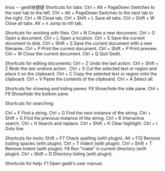 linux -- gedit快捷键
Shortcuts for tabs:
Ctrl + Alt + PageDown     Switches to the next tab to the left.
Ctrl + Alt + PageDown     Switches to the next tab to the right.
Ctrl + W                                Close tab.
Ctrl + Shift + L                Save all tabs.
Ctrl + Shift + W              Close all tabs. 
Alt + n                                Jump to nth tab.

Shortcuts for working with files:
Ctrl + N                  Create a new document.
Ctrl + O                    Open a document.
Ctrl + L                  Open a location.
Ctrl + S                    Save the current document to disk.
Ctrl + Shift + S    Save the current document with a new filename.
Ctrl + P                    Print the current document.
Ctrl + Shift + P    Print preview.
Ctrl + W                    Close the current document.
Ctrl + Q                    Quit Gedit.

Shortcuts for editing documents:
Ctrl + Z                    Undo the last action.
Ctrl + Shift + Z    Redo the last undone action .
Ctrl + X                    Cut the selected text or region and place it on the clipboard.
Ctrl + C                  Copy the selected text or region onto the clipboard.
Ctrl + V                    Paste the contents of the clipboard.
Ctrl + A                    Select all.

Shortcuts for showing and hiding panes:
F9                                Show/hide the side pane.
Ctrl + F9                    Show/hide the bottom pane.

Shortcuts for searching:

Ctrl + F                    Find a string.
Ctrl + G                    Find the next instance of the string.
Ctrl + Shift + G    Find the previous instance of the string.
Ctrl + K                    Interactive search.
Ctrl + H                    Search and replace.
Ctrl + Shift + K    Clear highlight.
Ctrl + I                    Goto line.

Shortcuts for tools:
Shift + F7                  Check spelling (with plugin).
Alt + F12                        Remove trailing spaces (with plugin).
Ctrl + T                        Indent (with plugin).
Ctrl + Shift + T        Remove Indent (with plugin).
F8                                  Run "make" in current directory (with plugin).
Ctrl + Shift + D        Directory listing (with plugin).

Shortcuts for help:
F1    Open gedit's user manual.
